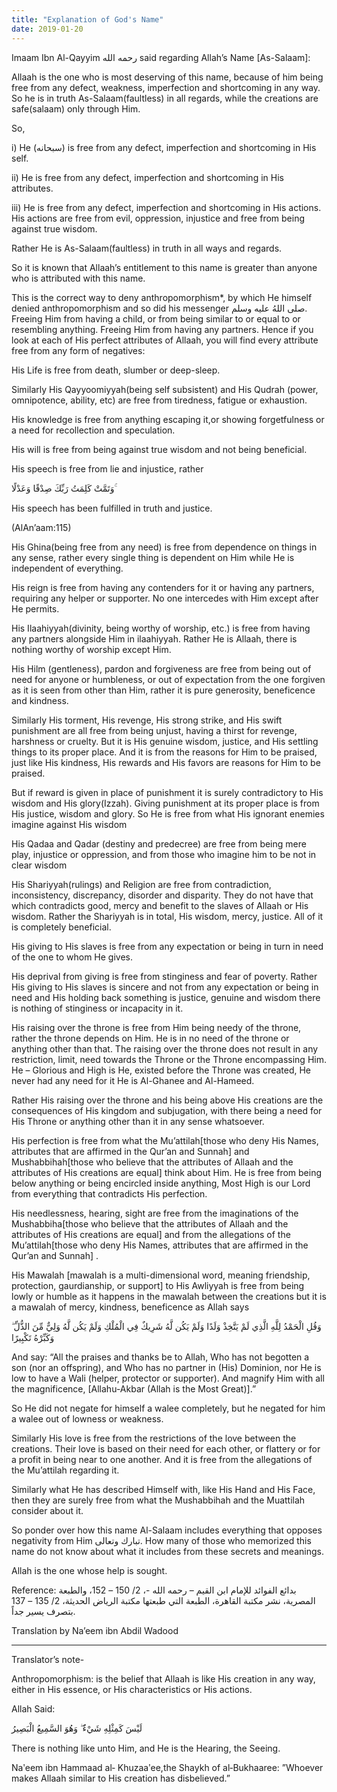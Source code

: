 ```yaml
---
title: "Explanation of God's Name"
date: 2019-01-20
---
```


Imaam Ibn Al-Qayyim‫‪ رحمه الله said regarding Allah’s Name [As-Salaam]:

Allaah is the one who is most deserving of this name, because of him being free from any defect, weakness, imperfection and shortcoming in any way. So he is in truth As-Salaam(faultless) in all regards, while the creations are safe(salaam) only through Him.

So,

i) He (سبحانه) is free from any defect, imperfection and shortcoming in His self.

ii) He is free from any defect, imperfection and shortcoming in His attributes.

iii) He is free from any defect, imperfection and shortcoming in His actions. His actions are free from evil, oppression, injustice and free from being against true wisdom.

Rather He is As-Salaam(faultless) in truth in all ways and regards.

So it is known that Allaah’s entitlement to this name is greater than anyone who is attributed with this name.

This is the correct way to deny anthropomorphism*, by which He himself denied anthropomorphism and so did his messenger صلى  اللهُ عليه وسلم. Freeing Him from having a child, or from being similar to or equal  to  or resembling anything. Freeing Him from having any partners. Hence if you look at each of His perfect attributes of Allaah, you will find every attribute free from any form of negatives:

His Life is free from death, slumber or deep-sleep.

Similarly His Qayyoomiyyah(being self subsistent) and His Qudrah (power, omnipotence, ability, etc) are free from tiredness, fatigue or exhaustion.

His knowledge is free from anything escaping it,or showing forgetfulness or a need for recollection and speculation.

His will is free from being against true wisdom and not being beneficial.

His speech is free from lie and injustice, rather

وَتَمَّتْ كَلِمَتُ رَبِّكَ صِدْقًا وَعَدْلًا ۚ

His speech has been fulfilled in truth and justice.

(AlAn’aam:115)

His Ghina(being free from any need) is free from dependence on things in any sense, rather every single thing is dependent on Him while He is independent of everything.

His reign is free from having any contenders for it or having any partners, requiring any helper or supporter. No one intercedes with Him except after He permits.

His Ilaahiyyah(divinity, being worthy of worship, etc.) is free from having any partners alongside Him in ilaahiyyah. Rather He is Allaah, there is nothing worthy of worship except Him.

His Hilm (gentleness), pardon and forgiveness are free from being out of need for anyone or  humbleness, or out of expectation from the one forgiven as it is seen from other than Him, rather it is pure generosity, beneficence and kindness.

Similarly His torment, His revenge, His strong strike, and His swift punishment are all free from being unjust, having a thirst for revenge, harshness or cruelty. But it is His genuine wisdom, justice, and His settling things to its proper place. And it is from the reasons for Him to be praised, just like His kindness, His rewards and His favors are reasons for Him to be praised.

But if reward is given in place of punishment it is surely contradictory to His wisdom and His glory(Izzah). Giving punishment at its proper place is from His justice, wisdom and glory. So He is free from what His ignorant enemies imagine against His wisdom

His Qadaa and Qadar (destiny and predecree) are free from being mere play, injustice or oppression, and from those who imagine him to be not in clear wisdom

His Shariyyah(rulings) and Religion are free from contradiction, inconsistency, discrepancy, disorder and disparity. They do not have that which contradicts good, mercy and benefit to the slaves of Allaah or His wisdom. Rather the Shariyyah is in total, His wisdom, mercy, justice. All of it is completely beneficial.

His giving to His slaves is free from any expectation or being in turn in  need  of the one to whom  He gives.

His deprival from giving is free from stinginess and fear of poverty. Rather His giving to His slaves is sincere and not from any expectation or being in need and His holding back something is justice, genuine and wisdom there is nothing of stinginess or incapacity in it.

His raising over the throne is free from Him being needy of the throne, rather the throne depends on Him. He is in no need of the throne or anything other than that. The raising over the throne does not result in any restriction, limit, need  towards the Throne or the Throne encompassing Him. He – Glorious and High is He, existed before the Throne was created, He never had any need for it He is Al-Ghanee and Al-Hameed.

Rather His raising over the throne and his being above His creations are the consequences of His kingdom and subjugation, with there being a need for His Throne or anything other than it in any sense whatsoever.

His perfection is free from what the Mu’attilah[those who deny His Names, attributes that are affirmed in the Qur’an and Sunnah] and Mushabbihah[those who believe that the attributes of Allaah and the attributes of His creations are equal] think about Him. He is free from being below anything or being encircled inside anything, Most High is our Lord from everything that contradicts His perfection.

His needlessness, hearing, sight are free from the imaginations of the Mushabbiha[those who believe that the attributes of Allaah and the attributes of His creations are equal] and from the allegations of the Mu’attilah[those who deny His Names, attributes that are affirmed in the Qur’an and Sunnah] .

His Mawalah [mawalah is a multi-dimensional word, meaning friendship, protection, gaurdianship, or support] to His Awliyyah is free from being lowly or humble as it happens in the mawalah between the creations but it is a mawalah of mercy, kindness, beneficence as Allah says

وَقُلِ الْحَمْدُ لِلَّهِ الَّذِي لَمْ يَتَّخِذْ وَلَدًا وَلَمْ يَكُن لَّهُ شَرِيكٌ فِي الْمُلْكِ وَلَمْ يَكُن لَّهُ وَلِيٌّ مِّنَ الذُّلِّ ۖ وَكَبِّرْهُ تَكْبِيرًا

And say: “All the praises and thanks be to Allah, Who has not begotten a son (nor an offspring), and Who has no partner in (His) Dominion, nor He is low to have a Wali (helper, protector or supporter). And magnify Him with all the magnificence, [Allahu-Akbar (Allah is the Most Great)].”

So He did not negate for himself a walee completely, but he negated for him a walee out of lowness or weakness.

Similarly His love is free from the restrictions of the love between the creations. Their love is based on their need for each other, or flattery or for a profit in being near to one another. And it is free from the allegations of the Mu’attilah regarding it.

Similarly what He has described Himself with, like His Hand and His Face, then they are surely free from what the Mushabbihah and the Muattilah consider about it.

So ponder over how this name Al-Salaam includes everything that opposes negativity from Him تبارك وتعالى. How many of those who memorized this name do not know about what it includes from these secrets and meanings.

Allah is the one whose help is sought.

Reference:  بدائع الفوائد للإمام ابن القيم – رحمه الله -، 2/ 150 – 152، والطبعة المصرية، نشر مكتبة القاهرة، الطبعة التي طبعتها مكتبة الرياض الحديثة، 2/ 135 – 137 بتصرف يسير جداً.

Translation by Na’eem ibn Abdil Wadood

____________________________

Translator’s note-

Anthropomorphism: is the belief that Allaah is like His creation in any way, either in His essence, or His characteristics or His actions.

Allah Said:

لَيْسَ كَمِثْلِهِ شَيْءٌ ۖ وَهُوَ السَّمِيعُ الْبَصِيرُ

There is nothing like unto Him, and He is the Hearing, the Seeing.

Naʹeem  ibn  Hammaad  al‐ Khuzaaʹee,the Shaykh of al‐Bukhaaree: ”Whoever makes Allaah similar to His creation has disbelieved.”

